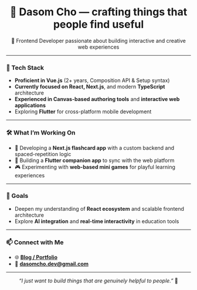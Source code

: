<h1 align="center">👋 Dasom Cho — crafting things that people find useful</h1>

<p align="center">
  🚀 Frontend Developer passionate about building interactive and creative web experiences  
</p>

---

### 🧩 Tech Stack

- **Proficient in Vue.js** (2+ years, Composition API & Setup syntax)  
- **Currently focused on React, Next.js**, and modern **TypeScript** architecture  
- **Experienced in Canvas-based authoring tools** and **interactive web applications**  
- Exploring **Flutter** for cross-platform mobile development  

---

### 🛠️ What I’m Working On

- 🧠 Developing a **Next.js flashcard app** with a custom backend and spaced-repetition logic  
- 📲 Building a **Flutter companion app** to sync with the web platform  
- 🎮 Experimenting with **web-based mini games** for playful learning experiences  

---

### 🌱 Goals

- Deepen my understanding of **React ecosystem** and scalable frontend architecture  
- Explore **AI integration** and **real-time interactivity** in education tools  

---

### 📫 Connect with Me

- 🌐 [**Blog / Portfolio**](http://dasomdev.github.io)  
- 📧 **dasomcho.dev@gmail.com**

---

<p align="center">
  <i>“I just want to build things that are genuinely helpful to people.”</i> 🌱
</p>
